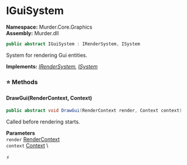 # IGuiSystem

**Namespace:** Murder.Core.Graphics \
**Assembly:** Murder.dll

```csharp
public abstract IGuiSystem : IRenderSystem, ISystem
```

System for rendering Gui entities.

**Implements:** _[IRenderSystem](../../../Bang/Systems/IRenderSystem.html), [ISystem](../../../Bang/Systems/ISystem.html)_

### ⭐ Methods
#### DrawGui(RenderContext, Context)
```csharp
public abstract void DrawGui(RenderContext render, Context context)
```

Called before rendering starts.

**Parameters** \
`render` [RenderContext](../../../Murder/Core/Graphics/RenderContext.html) \
`context` [Context](../../../Bang/Contexts/Context.html) \



⚡